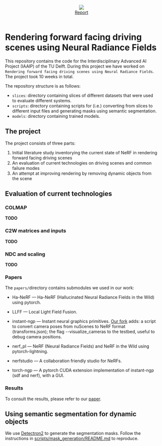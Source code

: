 <p align="center">
  <img src="https://d2k0ddhflgrk1i.cloudfront.net/Websections/Huisstijl/Bouwstenen/Logo/02-Visual-Bouwstenen-Logo-Varianten-v1.png"/><br>
  <a href="">Report</a>
  <br><br>
</p>

# Rendering forward facing driving scenes using Neural Radiance Fields

This repository contains the code for the Interdisciplinary Advanced AI Project (IAAIP) of the TU Delft. During this project we have worked on `Rendering forward facing driving scenes using Neural Radiance Fields`. The project took 10 weeks in total.

The repository structure is as follows:

* `slices`: directory containing slices of different datasets that were used to evaluate different systems.
* `scripts`: directory containing scripts for (i.e.) converting from slices to different input files and generating masks using semantic segmentation.
* `models`: directory containing trained models.

## The project

The project consists of three parts:

1) Initial literature study inventorying the current state of NeRF in rendering forward facing driving scenes
2) An evaluation of current technologies on driving scenes and common failure modes
3) An attempt at improving rendering by removing dynamic objects from the scene

## Evaluation of current technologies

### COLMAP

**TODO**

### C2W matrices and inputs

**TODO**

### NDC and scaling

**TODO**

### Papers

The `papers/`directory contains submodules we used in our work:

- Ha-NeRF &mdash; Ha-NeRF (Hallucinated Neural Radiance Fields in the Wild) using pytorch.

- LLFF &mdash; Local Light Field Fusion.

- instant-ngp &mdash; Instant neural graphics primitives. <u>Our fork</u> adds: a script to convert camera poses from nuScenes to NeRF format (transforms.json); the flag --visualize_cameras to the testbed, useful to debug camera positions. 

- nerf_pl &mdash; NeRF (Neural Radiance Fields) and NeRF in the Wild using pytorch-lightning.

- nerfstudio &mdash; A collaboration friendly studio for NeRFs.

- torch-ngp &mdash; A pytorch CUDA extension implementation of instant-ngp (sdf and nerf), with a GUI.

### Results

To consult the results, please refer to our [paper](paper.pdf).

## Using semantic segmentation for dynamic objects

We use [Detectron2]() to generate the segmentation masks.
Follow the instructions in [scripts/mask_generation/README.md](scripts/mask_generation/README.md) to reproduce.